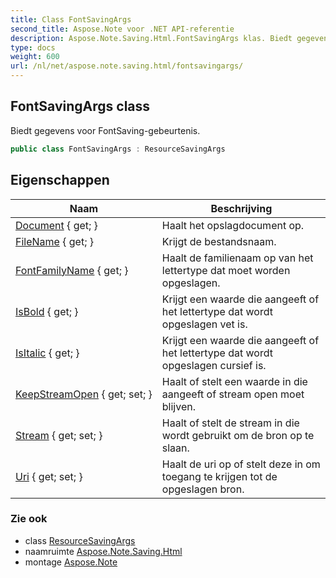 ```yaml
---
title: Class FontSavingArgs
second_title: Aspose.Note voor .NET API-referentie
description: Aspose.Note.Saving.Html.FontSavingArgs klas. Biedt gegevens voor FontSavinggebeurtenis.
type: docs
weight: 600
url: /nl/net/aspose.note.saving.html/fontsavingargs/
---
```

## FontSavingArgs class

Biedt gegevens voor FontSaving-gebeurtenis.

```csharp
public class FontSavingArgs : ResourceSavingArgs
```

## Eigenschappen

| Naam | Beschrijving |
| --- | --- |
| [Document](../../aspose.note.saving.html/resourcesavingargs/document/) { get; } | Haalt het opslagdocument op. |
| [FileName](../../aspose.note.saving.html/resourcesavingargs/filename/) { get; } | Krijgt de bestandsnaam. |
| [FontFamilyName](../../aspose.note.saving.html/fontsavingargs/fontfamilyname/) { get; } | Haalt de familienaam op van het lettertype dat moet worden opgeslagen. |
| [IsBold](../../aspose.note.saving.html/fontsavingargs/isbold/) { get; } | Krijgt een waarde die aangeeft of het lettertype dat wordt opgeslagen vet is. |
| [IsItalic](../../aspose.note.saving.html/fontsavingargs/isitalic/) { get; } | Krijgt een waarde die aangeeft of het lettertype dat wordt opgeslagen cursief is. |
| [KeepStreamOpen](../../aspose.note.saving.html/resourcesavingargs/keepstreamopen/) { get; set; } | Haalt of stelt een waarde in die aangeeft of stream open moet blijven. |
| [Stream](../../aspose.note.saving.html/resourcesavingargs/stream/) { get; set; } | Haalt of stelt de stream in die wordt gebruikt om de bron op te slaan. |
| [Uri](../../aspose.note.saving.html/resourcesavingargs/uri/) { get; set; } | Haalt de uri op of stelt deze in om toegang te krijgen tot de opgeslagen bron. |

### Zie ook

* class [ResourceSavingArgs](../resourcesavingargs/)
* naamruimte [Aspose.Note.Saving.Html](../../aspose.note.saving.html/)
* montage [Aspose.Note](../../)


